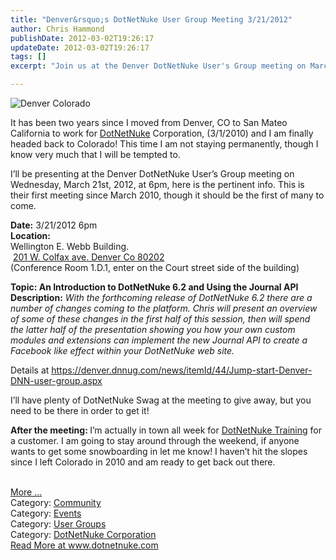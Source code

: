 ```yaml
---
title: "Denver&rsquo;s DotNetNuke User Group Meeting 3/21/2012"
author: Chris Hammond
publishDate: 2012-03-02T19:26:17
updateDate: 2012-03-02T19:26:17
tags: []
excerpt: "Join us at the Denver DotNetNuke User's Group meeting on March 21st, and explore the new changes in DotNetNuke 6.2 and the Journal API."

---
```

<p><img alt="Denver Colorado" src="https://farm3.staticflickr.com/2563/4202961850_b7c1beee99_z.jpg" /></p>  <p>It has been two years since I moved from Denver, CO to San Mateo California to work for <a href="https://www.dotnetnuke.com">DotNetNuke</a> Corporation, (3/1/2010) and I am finally headed back to Colorado! This time I am not staying permanently, though I know very much that I will be tempted to.</p>  <p>I’ll be presenting at the Denver DotNetNuke User’s Group meeting on Wednesday, March 21st, 2012, at 6pm, here is the pertinent info. This is their first meeting since March 2010, though it should be the first of many to come.</p>  <p><strong>Date:</strong> 3/21/2012 6pm     <br /><strong>Location: </strong>    <br />Wellington E. Webb Building.     <br /> <a href="https://maps.google.com/maps?q=+201+W.+Colfax+ave.+Denver+Co+80202&hl=en&sll=37.0625,-95.677068&sspn=58.206849,114.169922&hnear=201+W+Colfax+Ave,+Denver,+Colorado+80202&t=m&z=17" target="_blank">201 W. Colfax ave. Denver Co 80202</a>  <br />(Conference Room 1.D.1, enter on the Court street side of the building) </p>  <p><strong>Topic: An Introduction to DotNetNuke 6.2 and Using the Journal API      <br />Description:</strong> <em>With the forthcoming release of DotNetNuke 6.2 there are a number of changes coming to the platform. Chris will present an overview of some of these changes in the first half of this session, then will spend the latter half of the presentation showing you how your own custom modules and extensions can implement the new Journal API to create a Facebook like effect within your DotNetNuke web site.</em></p>  <p>Details at <a href="https://denver.dnnug.com/news/itemId/44/Jump-start-Denver-DNN-user-group.aspx">https://denver.dnnug.com/news/itemId/44/Jump-start-Denver-DNN-user-group.aspx</a></p>  <p>I’ll have plenty of DotNetNuke Swag at the meeting to give away, but you need to be there in order to get it! </p>  <p><strong>After the meeting: </strong>I’m actually in town all week for <a href="https://bit.ly/DnnTraining" target="_blank">DotNetNuke Training</a> for a customer. I am going to stay around through the weekend, if anyone wants to get some snowboarding in let me know! I haven’t hit the slopes since I left Colorado in 2010 and am ready to get back out there.</p><br /><a href=https://www.dotnetnuke.com/Resources/Blogs/EntryId/3315/Denver-rsquo-s-DotNetNuke-User-Group-Meeting-3-21-2012.aspx>More ...</a><div class="category">Category: <a href=https://www.dotnetnuke.com/Resources/Blogs/CatID/16.aspx>Community</a></div><div class="category">Category: <a href=https://www.dotnetnuke.com/Resources/Blogs/CatID/14.aspx>Events</a></div><div class="category">Category: <a href=https://www.dotnetnuke.com/Resources/Blogs/CatID/12.aspx>User Groups</a></div><div class="category">Category: <a href=https://www.dotnetnuke.com/Resources/Blogs/CatID/15.aspx>DotNetNuke Corporation</a></div> <a href="https://www.dotnetnuke.com/Resources/Blogs/EntryId/3315/Denver-rsquo-s-DotNetNuke-User-Group-Meeting-3-21-2012.aspx">Read More at www.dotnetnuke.com</a>


